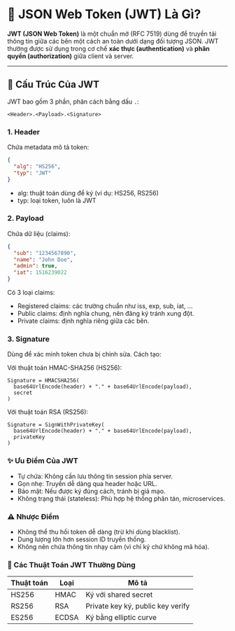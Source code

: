 # 📌 JSON Web Token (JWT) Là Gì?

**JWT (JSON Web Token)** là một chuẩn mở (RFC 7519) dùng để truyền tải thông tin giữa các bên một cách an toàn dưới dạng đối tượng JSON. JWT thường được sử dụng trong cơ chế **xác thực (authentication)** và **phân quyền (authorization)** giữa client và server.

---

## 🧱 Cấu Trúc Của JWT

JWT bao gồm 3 phần, phân cách bằng dấu `.`:

```
<Header>.<Payload>.<Signature> 
```

### 1. Header
Chứa metadata mô tả token:

```json
{
  "alg": "HS256",
  "typ": "JWT"
}
```
- alg: thuật toán dùng để ký (ví dụ: HS256, RS256)
- typ: loại token, luôn là JWT

### 2. Payload
Chứa dữ liệu (claims):

```json
{
  "sub": "1234567890",
  "name": "John Doe",
  "admin": true,
  "iat": 1516239022
}
```
Có 3 loại claims:

- Registered claims: các trường chuẩn như iss, exp, sub, iat, ...
- Public claims: định nghĩa chung, nên đăng ký tránh xung đột.
- Private claims: định nghĩa riêng giữa các bên.

### 3. Signature
Dùng để xác minh token chưa bị chỉnh sửa. Cách tạo:

Với thuật toán HMAC-SHA256 (HS256):
```plaintext
Signature = HMACSHA256(
  base64UrlEncode(header) + "." + base64UrlEncode(payload),
  secret
)
```
Với thuật toán RSA (RS256):
```plaintext
Signature = SignWithPrivateKey(
  base64UrlEncode(header) + "." + base64UrlEncode(payload),
  privateKey
)
```
### ✨ Ưu Điểm Của JWT
- Tự chứa: Không cần lưu thông tin session phía server.
- Gọn nhẹ: Truyền dễ dàng qua header hoặc URL.
- Bảo mật: Nếu được ký đúng cách, tránh bị giả mạo.
- Không trạng thái (stateless): Phù hợp hệ thống phân tán, microservices.

### ⚠️ Nhược Điểm
- Không thể thu hồi token dễ dàng (trừ khi dùng blacklist).
- Dung lượng lớn hơn session ID truyền thống.
- Không nên chứa thông tin nhạy cảm (vì chỉ ký chứ không mã hóa).

### 🔐 Các Thuật Toán JWT Thường Dùng
| Thuật toán | Loại  | Mô tả                             |
| ---------- | ----- | --------------------------------- |
| HS256      | HMAC  | Ký với shared secret              |
| RS256      | RSA   | Private key ký, public key verify |
| ES256      | ECDSA | Ký bằng elliptic curve            |



